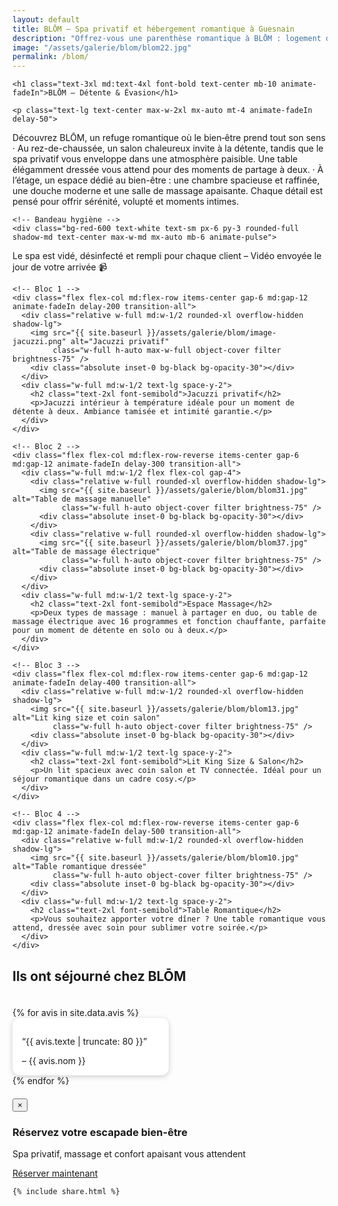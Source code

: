 ```yaml
---
layout: default
title: BLŌM – Spa privatif et hébergement romantique à Guesnain
description: "Offrez-vous une parenthèse romantique à BLŌM : logement de charme, spa privatif, détente et petit‑déjeuner inclus."
image: "/assets/galerie/blom/blom22.jpg"
permalink: /blom/
---
```


<section class="bg-black text-white py-12 px-4 w-full overflow-x-hidden">
  <div class="max-w-6xl mx-auto space-y-16">

    <h1 class="text-3xl md:text-4xl font-bold text-center mb-10 animate-fadeIn">BLŌM – Détente & Évasion</h1>

    <p class="text-lg text-center max-w-2xl mx-auto mt-4 animate-fadeIn delay-50">
 Découvrez BLŌM, un refuge romantique où le bien‑être prend tout son sens
· Au rez-de-chaussée, un salon chaleureux invite à la détente, tandis que le spa privatif vous enveloppe dans une atmosphère paisible. Une table élégamment dressée vous attend pour des moments de partage à deux.
· À l’étage, un espace dédié au bien-être : une chambre spacieuse et raffinée, une douche moderne et une salle de massage apaisante. Chaque détail est pensé pour offrir sérénité, volupté et moments intimes.
</p>

    <!-- Bandeau hygiène -->
    <div class="bg-red-600 text-white text-sm px-6 py-3 rounded-full shadow-md text-center max-w-md mx-auto mb-6 animate-pulse">
  Le spa est vidé, désinfecté et rempli pour chaque client – Vidéo envoyée le jour de votre arrivée 📹
</div>

    <!-- Bloc 1 -->
    <div class="flex flex-col md:flex-row items-center gap-6 md:gap-12 animate-fadeIn delay-200 transition-all">
      <div class="relative w-full md:w-1/2 rounded-xl overflow-hidden shadow-lg">
        <img src="{{ site.baseurl }}/assets/galerie/blom/image-jacuzzi.png" alt="Jacuzzi privatif"
             class="w-full h-auto max-w-full object-cover filter brightness-75" />
        <div class="absolute inset-0 bg-black bg-opacity-30"></div>
      </div>
      <div class="w-full md:w-1/2 text-lg space-y-2">
        <h2 class="text-2xl font-semibold">Jacuzzi privatif</h2>
        <p>Jacuzzi intérieur à température idéale pour un moment de détente à deux. Ambiance tamisée et intimité garantie.</p>
      </div>
    </div>

    <!-- Bloc 2 -->
    <div class="flex flex-col md:flex-row-reverse items-center gap-6 md:gap-12 animate-fadeIn delay-300 transition-all">
      <div class="w-full md:w-1/2 flex flex-col gap-4">
        <div class="relative w-full rounded-xl overflow-hidden shadow-lg">
          <img src="{{ site.baseurl }}/assets/galerie/blom/blom31.jpg" alt="Table de massage manuelle"
               class="w-full h-auto object-cover filter brightness-75" />
          <div class="absolute inset-0 bg-black bg-opacity-30"></div>
        </div>
        <div class="relative w-full rounded-xl overflow-hidden shadow-lg">
          <img src="{{ site.baseurl }}/assets/galerie/blom/blom37.jpg" alt="Table de massage électrique"
               class="w-full h-auto object-cover filter brightness-75" />
          <div class="absolute inset-0 bg-black bg-opacity-30"></div>
        </div>
      </div>
      <div class="w-full md:w-1/2 text-lg space-y-2">
        <h2 class="text-2xl font-semibold">Espace Massage</h2>
        <p>Deux types de massage : manuel à partager en duo, ou table de massage électrique avec 16 programmes et fonction chauffante, parfaite pour un moment de détente en solo ou à deux.</p>
      </div>
    </div>

    <!-- Bloc 3 -->
    <div class="flex flex-col md:flex-row items-center gap-6 md:gap-12 animate-fadeIn delay-400 transition-all">
      <div class="relative w-full md:w-1/2 rounded-xl overflow-hidden shadow-lg">
        <img src="{{ site.baseurl }}/assets/galerie/blom/blom13.jpg" alt="Lit king size et coin salon"
             class="w-full h-auto object-cover filter brightness-75" />
        <div class="absolute inset-0 bg-black bg-opacity-30"></div>
      </div>
      <div class="w-full md:w-1/2 text-lg space-y-2">
        <h2 class="text-2xl font-semibold">Lit King Size & Salon</h2>
        <p>Un lit spacieux avec coin salon et TV connectée. Idéal pour un séjour romantique dans un cadre cosy.</p>
      </div>
    </div>

    <!-- Bloc 4 -->
    <div class="flex flex-col md:flex-row-reverse items-center gap-6 md:gap-12 animate-fadeIn delay-500 transition-all">
      <div class="relative w-full md:w-1/2 rounded-xl overflow-hidden shadow-lg">
        <img src="{{ site.baseurl }}/assets/galerie/blom/blom10.jpg" alt="Table romantique dressée"
             class="w-full h-auto object-cover filter brightness-75" />
        <div class="absolute inset-0 bg-black bg-opacity-30"></div>
      </div>
      <div class="w-full md:w-1/2 text-lg space-y-2">
        <h2 class="text-2xl font-semibold">Table Romantique</h2>
        <p>Vous souhaitez apporter votre dîner ? Une table romantique vous attend, dressée avec soin pour sublimer votre soirée.</p>
      </div>
    </div>

<!-- Bloc témoignages -->
<div class="mt-20">
  <h2 class="text-2xl font-bold text-center mb-6">Ils ont séjourné chez BLŌM</h2>

  <!-- Carrousel -->
  <div class="swiper-container max-w-4xl mx-auto">
    <div class="swiper-wrapper">
      {% for avis in site.data.avis %}
      <div class="swiper-slide">
        <div class="avis-card cursor-pointer" onclick="openModal({{ forloop.index0 }})">
          <p class="italic truncate">“{{ avis.texte | truncate: 80 }}”</p>
          <span class="block mt-2 text-sm text-gray-400">– {{ avis.nom }}</span>
        </div>
      </div>
      {% endfor %}
    </div>
  </div>
</div>

<!-- Modal témoignages -->
<div id="avisModal" class="fixed inset-0 bg-black bg-opacity-80 hidden items-center justify-center z-50 px-4">
  <div class="bg-white text-black max-w-xl p-6 rounded-xl relative">
    <button onclick="closeModal()" class="absolute top-2 right-4 text-2xl font-bold text-gray-600">&times;</button>
    <p id="modalText" class="text-lg leading-relaxed mb-4"></p>
  </div>
</div>

<!-- Swiper CSS -->
<link rel="stylesheet" href="https://cdn.jsdelivr.net/npm/swiper@10/swiper-bundle.min.css"/>

<style>
  .swiper-container {
    overflow: visible;
    padding: 20px 0;
  }
  .swiper-slide {
    width: 250px; /* largeur d’un avis */
    margin-right: 20px;
  }
  .avis-card {
    background: #fff;
    padding: 15px;
    border-radius: 12px;
    box-shadow: 0 2px 8px rgba(0,0,0,0.2);
  }
</style>

<!-- Swiper JS -->
<script src="https://cdn.jsdelivr.net/npm/swiper@10/swiper-bundle.min.js"></script>

<script>
  // Charger les avis depuis _data/avis.yml
  var avis = {{ site.data.avis_blom | jsonify }};

  // Initialisation du carrousel
  var swiper = new Swiper(".swiper-container", {
    slidesPerView: 2.5, // affichage partiel
    spaceBetween: 20,
    loop: true,
    autoplay: {
      delay: 4000,
    },
    breakpoints: {
      768: { slidesPerView: 2 },
      480: { slidesPerView: 1.2 },
    },
  });

  // Modal
  function openModal(index) {
    document.getElementById('modalText').innerText = avis[index].texte;
    document.getElementById('avisModal').classList.remove('hidden');
    document.getElementById('avisModal').classList.add('flex');
  }

  function closeModal() {
    document.getElementById('avisModal').classList.add('hidden');
    document.getElementById('avisModal').classList.remove('flex');
  }

  // Fermer en cliquant à l’extérieur
  window.onclick = function(event) {
    let modal = document.getElementById('avisModal');
    if (event.target == modal) {
      closeModal();
    }
  }
</script>


  <!-- Appel à l'action -->
<div class="mt-16 bg-white text-black py-6 px-4 text-center rounded-xl shadow-xl max-w-4xl mx-auto animate-fadeIn delay-600">
  <h3 class="text-2xl font-bold mb-2">Réservez votre escapade bien-être</h3>
  <p class="mb-4">Spa privatif, massage et confort apaisant vous attendent</p>

  <!-- Bloc boutons responsive -->
  <div class="flex flex-col sm:flex-row sm:justify-center gap-4 mt-4">
    <a href="{{ site.baseurl }}/contact"
       class="inline-block bg-black text-white px-6 py-3 rounded-full font-semibold shadow hover:bg-gray-800 transition text-center">
      Réserver maintenant
    </a>

    {% include share.html %}
  </div>
</div>


